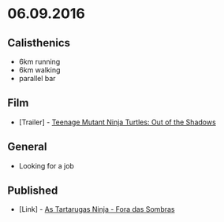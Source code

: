 # 06.09.2016

## Calisthenics

- 6km running
- 6km walking 
- parallel bar


## Film

- \[Trailer\] - [Teenage Mutant Ninja Turtles: Out of the Shadows](https://www.youtube.com/watch?v=zeTFf6gDCQM)


## General 

- Looking for a job


## Published

- \[Link\] - [As Tartarugas Ninja - Fora das Sombras](http://imhomovies.com.br/opinions/em-cartaz/teenage-mutant-ninja-turtles-2/)
